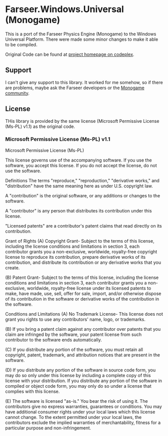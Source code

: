 # Farseer.Windows.Universal (Monogame)

This is a port of the Farseer Physics Engine (Monogame) to the Windows Universal Platform. There were made some minor changes to make it able to be compiled.

Original Code can be found at [project homepage on codeplex](https://farseerphysics.codeplex.com/).

## Support

I can't give any support to this library. It worked for me somehow, so if there are problems, maybe ask the Farseer developers or the [Monogame community](http://community.monogame.net/).

## License

THis library is provided by the same license (Microsoft Permissive License (Ms-PL) v1.1) as the original code.

### Microsoft Permissive License (Ms-PL) v1.1

Microsoft Permissive License (Ms-PL)

This license governs use of the accompanying software. If you use the software, you accept this license. If you do not accept the license, do not use the software.

Definitions
The terms "reproduce," "reproduction," "derivative works," and "distribution" have the same meaning here as under U.S. copyright law.

A "contribution" is the original software, or any additions or changes to the software.

A "contributor" is any person that distributes its contribution under this license.

"Licensed patents" are a contributor's patent claims that read directly on its contribution.

Grant of Rights
(A) Copyright Grant- Subject to the terms of this license, including the license conditions and limitations in section 3, each contributor grants you a non-exclusive, worldwide, royalty-free copyright license to reproduce its contribution, prepare derivative works of its contribution, and distribute its contribution or any derivative works that you create.

(B) Patent Grant- Subject to the terms of this license, including the license conditions and limitations in section 3, each contributor grants you a non-exclusive, worldwide, royalty-free license under its licensed patents to make, have made, use, sell, offer for sale, import, and/or otherwise dispose of its contribution in the software or derivative works of the contribution in the software.

Conditions and Limitations
(A) No Trademark License- This license does not grant you rights to use any contributors' name, logo, or trademarks.

(B) If you bring a patent claim against any contributor over patents that you claim are infringed by the software, your patent license from such contributor to the software ends automatically.

(C) If you distribute any portion of the software, you must retain all copyright, patent, trademark, and attribution notices that are present in the software.

(D) If you distribute any portion of the software in source code form, you may do so only under this license by including a complete copy of this license with your distribution. If you distribute any portion of the software in compiled or object code form, you may only do so under a license that complies with this license.

(E) The software is licensed "as-is." You bear the risk of using it. The contributors give no express warranties, guarantees or conditions. You may have additional consumer rights under your local laws which this license cannot change. To the extent permitted under your local laws, the contributors exclude the implied warranties of merchantability, fitness for a particular purpose and non-infringement.